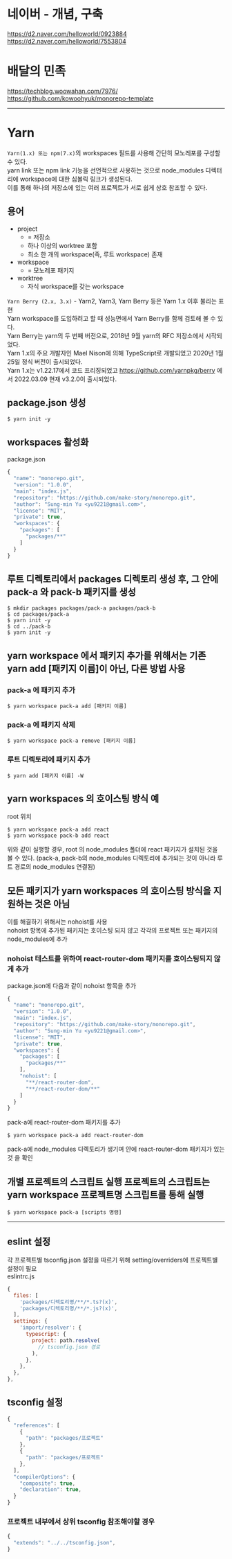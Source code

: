 # 네이버 - 개념, 구축

https://d2.naver.com/helloworld/0923884  
https://d2.naver.com/helloworld/7553804

# 배달의 민족

https://techblog.woowahan.com/7976/  
https://github.com/kowoohyuk/monorepo-template

---

# Yarn

`Yarn(1.x) 또는 npm(7.x)`의 workspaces 필드를 사용해 간단히 모노레포를 구성할 수 있다.  
yarn link 또는 npm link 기능을 선언적으로 사용하는 것으로 node_modules 디렉터리에 workspace에 대한 심볼릭 링크가 생성된다.  
이를 통해 하나의 저장소에 있는 여러 프로젝트가 서로 쉽게 상호 참조할 수 있다.

## 용어

- project
  - = 저장소
  - 하나 이상의 worktree 포함
  - 최소 한 개의 workspace(즉, 루트 workspace) 존재
- workspace
  - = 모노레포 패키지
- worktree
  - 자식 workspace를 갖는 workspace

`Yarn Berry (2.x, 3.x)` - Yarn2, Yarn3, Yarn Berry 등은 Yarn 1.x 이후 불리는 표현  
Yarn workspace를 도입하려고 할 때 성능면에서 Yarn Berry를 함께 검토해 볼 수 있다.  
Yarn Berry는 yarn의 두 번째 버전으로, 2018년 9월 yarn의 RFC 저장소에서 시작되었다.  
Yarn 1.x의 주요 개발자인 Mael Nison에 의해 TypeScript로 개발되었고 2020년 1월 25일 정식 버전이 출시되었다.  
Yarn 1.x는 v1.22.17에서 코드 프리징되었고 https://github.com/yarnpkg/berry 에서 2022.03.09 현재 v3.2.0이 출시되었다.


## package.json 생성

```
$ yarn init -y
```

## workspaces 활성화

package.json

```javascript
{
  "name": "monorepo.git",
  "version": "1.0.0",
  "main": "index.js",
  "repository": "https://github.com/make-story/monorepo.git",
  "author": "Sung-min Yu <yu9221@gmail.com>",
  "license": "MIT",
  "private": true,
  "workspaces": {
    "packages": [
      "packages/**"
    ]
  }
}
```

## 루트 디렉토리에서 packages 디렉토리 생성 후, 그 안에 pack-a 와 pack-b 패키지를 생성

```
$ mkdir packages packages/pack-a packages/pack-b
$ cd packages/pack-a
$ yarn init -y
$ cd ../pack-b
$ yarn init -y
```

## yarn workspace 에서 패키지 추가를 위해서는 기존 yarn add [패키지 이름]이 아닌, 다른 방법 사용

### pack-a 에 패키지 추가

```
$ yarn workspace pack-a add [패키지 이름]
```

### pack-a 에 패키지 삭제

```
$ yarn workspace pack-a remove [패키지 이름]
```

### 루트 디렉토리에 패키지 추가

```
$ yarn add [패키지 이름] -W
```

## yarn workspaces 의 호이스팅 방식 예

root 위치

```
$ yarn workspace pack-a add react
$ yarn workspace pack-b add react
```

위와 같이 실행할 경우,
root 의 node_modules 폴더에 react 패키지가 설치된 것을 볼 수 있다.
(pack-a, pack-b의 node_modules 디렉토리에 추가되는 것이 아니라 루트 경로의 node_modules 연결됨)

## 모든 패키지가 yarn workspaces 의 호이스팅 방식을 지원하는 것은 아님

이를 해결하기 위해서는 nohoist를 사용  
nohoist 항목에 추가된 패키지는 호이스팅 되지 않고 각각의 프로젝트 또는 패키지의 node_modules에 추가

### nohoist 테스트를 위하여 react-router-dom 패키지를 호이스팅되지 않게 추가

package.json에 다음과 같이 nohoist 항목을 추가

```javascript
{
  "name": "monorepo.git",
  "version": "1.0.0",
  "main": "index.js",
  "repository": "https://github.com/make-story/monorepo.git",
  "author": "Sung-min Yu <yu9221@gmail.com>",
  "license": "MIT",
  "private": true,
  "workspaces": {
    "packages": [
      "packages/**"
    ],
    "nohoist": [
      "**/react-router-dom",
      "**/react-router-dom/**"
    ]
  }
}
```

pack-a에 react-router-dom 패키지를 추가

```
$ yarn workspace pack-a add react-router-dom
```

pack-a에 node_modules 디렉토리가 생기며 안에 react-router-dom 패키지가 있는 것 을 확인

## 개별 프로젝트의 스크립트 실행 프로젝트의 스크립트는 yarn workspace 프로젝트명 스크립트를 통해 실행

```
$ yarn workspace pack-a [scripts 명령]
```

---

## eslint 설정

각 프로젝트별 tsconfig.json 설정을 따르기 위해 setting/overriders에 프로젝트별 설정이 필요  
eslintrc.js

```javascript
{
  files: [
    'packages/디렉토리명/**/*.ts?(x)',
    'packages/디렉토리명/**/*.js?(x)',
  ],
  settings: {
    'import/resolver': {
      typescript: {
        project: path.resolve(
          // tsconfig.json 경로
        ),
      },
    },
  },
},
```

## tsconfig 설정

```javascript
{
  "references": [
    {
      "path": "packages/프로젝트"
    },
    {
      "path": "packages/프로젝트"
    },
  ],
  "compilerOptions": {
    "composite": true,
    "declaration": true,
  }
}
```

### 프로젝트 내부에서 상위 tsconfig 참조해야할 경우

```javascript
{
  "extends": "../../tsconfig.json",
}
```

